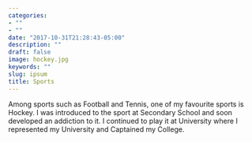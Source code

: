 ```yaml
---
categories:
- ""
- ""
date: "2017-10-31T21:28:43-05:00"
description: ""
draft: false
image: hockey.jpg
keywords: ""
slug: ipsum
title: Sports
---
```


Among sports such as Football and Tennis, one of my favourite sports is Hockey. I was introduced to the sport at Secondary School and soon developed an addiction to it. I continued to play it at University where I represented my University and Captained my College.